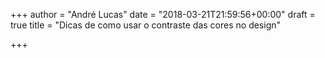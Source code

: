 +++
author = "André Lucas"
date = "2018-03-21T21:59:56+00:00"
draft = true
title = "Dicas de como usar o contraste das cores no design"

+++
